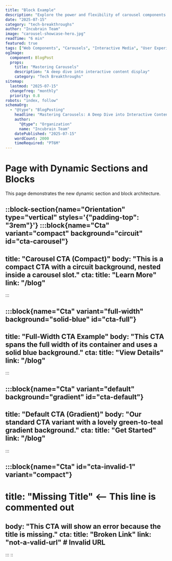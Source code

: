 ```yaml
---
title: "Block Example"
description: "Explore the power and flexibility of carousel components for modern web experiences, featuring multiple profiles and advanced features."
date: "2025-07-15"
category: "tech-breakthroughs"
author: "Incubrain Team"
image: "carousel-showcase-hero.jpg"
readTime: "6 min"
featured: true
tags: ["Web Components", "Carousels", "Interactive Media", "User Experience"]
ogImage:
  component: BlogPost
  props:
    title: "Mastering Carousels"
    description: "A deep dive into interactive content display"
    category: "Tech Breakthroughs"
sitemap:
  lastmod: "2025-07-15"
  changefreq: "monthly"
  priority: 0.8
robots: "index, follow"
schemaOrg:
  - "@type": "BlogPosting"
    headline: "Mastering Carousels: A Deep Dive into Interactive Content Display"
    author:
      "@type": "Organization"
      name: "Incubrain Team"
    datePublished: "2025-07-15"
    wordCount: 2000
    timeRequired: "PT6M"
---
```


# Page with Dynamic Sections and Blocks

This page demonstrates the new dynamic section and block architecture.

::block-section{name="Orientation" type="vertical" styles='{"padding-top": "3rem"}'}
  :::block{name="Cta" variant="compact" background="circuit" id="cta-carousel"}
  ---
  title: "Carousel CTA (Compact)"
  body: "This is a compact CTA with a circuit background, nested inside a carousel slot."
  cta:
    title: "Learn More"
    link: "/blog"
  ---
  :::

  :::block{name="Cta" variant="full-width" background="solid-blue" id="cta-full"}
  ---
  title: "Full-Width CTA Example"
  body: "This CTA spans the full width of its container and uses a solid blue background."
  cta:
    title: "View Details"
    link: "/blog"
  ---
  :::

  :::block{name="Cta" variant="default" background="gradient" id="cta-default"}
  ---
  title: "Default CTA (Gradient)"
  body: "Our standard CTA variant with a lovely green-to-teal gradient background."
  cta:
    title: "Get Started"
    link: "/blog"
  ---
  :::

  :::block{name="Cta" id="cta-invalid-1" variant="compact"}
  ---
  # title: "Missing Title" <-- This line is commented out
  body: "This CTA will show an error because the title is missing."
  cta:
    title: "Broken Link"
    link: "not-a-valid-url" # Invalid URL
  ---
  :::
::
